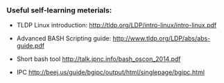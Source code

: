 ### Useful self-learning meterials:

- TLDP Linux introduction: 
http://tldp.org/LDP/intro-linux/intro-linux.pdf

- Advanced BASH Scripting guide:
http://www.tldp.org/LDP/abs/abs-guide.pdf

- Short bash tool
http://talk.jpnc.info/bash_oscon_2014.pdf

- IPC
http://beej.us/guide/bgipc/output/html/singlepage/bgipc.html
